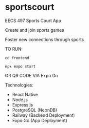 # sportscourt
EECS 497 Sports Court App

Create and join sports games

Foster new connections through sports

TO RUN:

`cd frontend`

`npx expo start`

OR QR CODE VIA Expo Go

Technologies: 
- React Native
- Node.js
- Express.js
- PostgreSQL (NeonDB)
- Railway (Backend Deployment)
- Expo Go (App Deployment)
